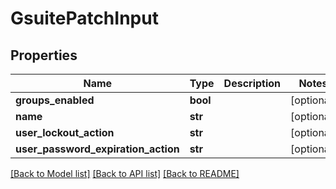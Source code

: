 # GsuitePatchInput

## Properties
Name | Type | Description | Notes
------------ | ------------- | ------------- | -------------
**groups_enabled** | **bool** |  | [optional] 
**name** | **str** |  | [optional] 
**user_lockout_action** | **str** |  | [optional] 
**user_password_expiration_action** | **str** |  | [optional] 

[[Back to Model list]](../README.md#documentation-for-models) [[Back to API list]](../README.md#documentation-for-api-endpoints) [[Back to README]](../README.md)


